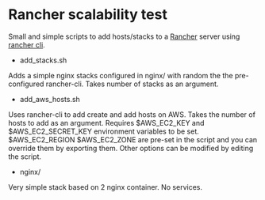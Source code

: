 # Rancher scalability test

Small and simple scripts to add hosts/stacks to a [Rancher](https://github.com/rancher) server using [rancher cli](https://github.com/rancher/cli).

* add_stacks.sh

Adds a simple nginx stacks configured in nginx/ with random the the pre-configured rancher-cli. Takes number of stacks as an argument.

* add_aws_hosts.sh

Uses rancher-cli to add create and add hosts on AWS. Takes the number of hosts to add as an argument. Requires $AWS_EC2_KEY and $AWS_EC2_SECRET_KEY environment variables to be set. $AWS_EC2_REGION $AWS_EC2_ZONE are pre-set in the script and you can override them by exporting them. Other options can be modified by editing the script.

* nginx/

Very simple stack based on 2 nginx container. No services.
